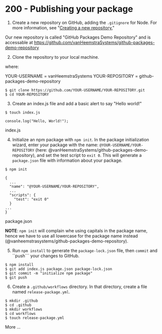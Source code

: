 # 200 - Publishing your package

1. Create a new repository on GitHub, adding the ```.gitignore``` for Node. For more information, see "[Creating a new repository.](https://docs.github.com/en/github/creating-cloning-and-archiving-repositories/creating-a-new-repository)"

Our new repository is called "GitHub Packages Demo Repository" and is accessable at https://github.com/vanHeemstraSystems/github-packages-demo-repository

2. Clone the repository to your local machine.

where:

YOUR-USERNAME = vanHeemstraSystems
YOUR-REPOSITORY = github-packages-demo-repository

```
$ git clone https://github.com/YOUR-USERNAME/YOUR-REPOSITORY.git
$ cd YOUR-REPOSITORY
```

3. Create an index.js file and add a basic alert to say "Hello world!"

```
$ touch index.js
```

```
console.log("Hello, World!");
```
index.js

4. Initialize an npm package with ```npm init```. In the package initialization wizard, enter your package with the name: ```@YOUR-USERNAME/YOUR-REPOSITORY``` (here: @vanHeemstraSystems/github-packages-demo-repository), and set the test script to ```exit 0```. This will generate a ```package.json``` file with information about your package.

```
$ npm init
```

```
{
  ...
  "name": "@YOUR-USERNAME/YOUR-REPOSITORY",
  ...
  "scripts": {
    "test": "exit 0"
  }
...
}
```
package.json

**NOTE**: ```npm init``` will complain whe using capitals in the package name, hence we have to use all lowercase for the package name instead (@vanheemstrasystems/github-packages-demo-repository).

5. Run ```npm install``` to generate the ```package-lock.json``` file, then ```commit``` and ``push``` your changes to GitHub.

```
$ npm install
$ git add index.js package.json package-lock.json
$ git commit -m "initialize npm package"
$ git push
```

6. Create a ```.github/workflows``` directory. In that directory, create a file named ```release-package.yml```.

```
$ mkdir .github
$ cd .github
$ mkdir workflows
$ cd workflows
$ touch release-package.yml
```



More ...


